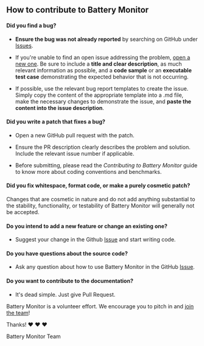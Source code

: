 
## How to contribute to Battery Monitor

#### **Did you find a bug?**

* **Ensure the bug was not already reported** by searching on GitHub under [Issues](https://github.com/hsbasu/battery-monitor/issues).

* If you're unable to find an open issue addressing the problem, [open a new one](https://github.com/hsbasu/battery-monitor/issues/new). Be sure to include a **title and clear description**, as much relevant information as possible, and a **code sample** or an **executable test case** demonstrating the expected behavior that is not occurring.

* If possible, use the relevant bug report templates to create the issue. Simply copy the content of the appropriate template into a .md file, make the necessary changes to demonstrate the issue, and **paste the content into the issue description**.

#### **Did you write a patch that fixes a bug?**

* Open a new GitHub pull request with the patch.

* Ensure the PR description clearly describes the problem and solution. Include the relevant issue number if applicable.

* Before submitting, please read the *Contributing to Battery Monitor* guide to know more about coding conventions and benchmarks.

#### **Did you fix whitespace, format code, or make a purely cosmetic patch?**

Changes that are cosmetic in nature and do not add anything substantial to the stability, functionality, or testability of Battery Monitor will generally not be accepted.

#### **Do you intend to add a new feature or change an existing one?**

* Suggest your change in the Github [Issue](https://github.com/hsbasu/battery-monitor/issues) and start writing code.

#### **Do you have questions about the source code?**

* Ask any question about how to use Battery Monitor in the GitHub [Issue](https://github.com/hsbasu/battery-monitor/issues).

#### **Do you want to contribute to the documentation?**

* It's dead simple. Just give Pull Request.

Battery Monitor is a volunteer effort. We encourage you to pitch in and [join the team](https://github.com/hsbasu/battery-monitor/graphs/contributors)!

Thanks! :heart: :heart: :heart:

Battery Monitor Team
